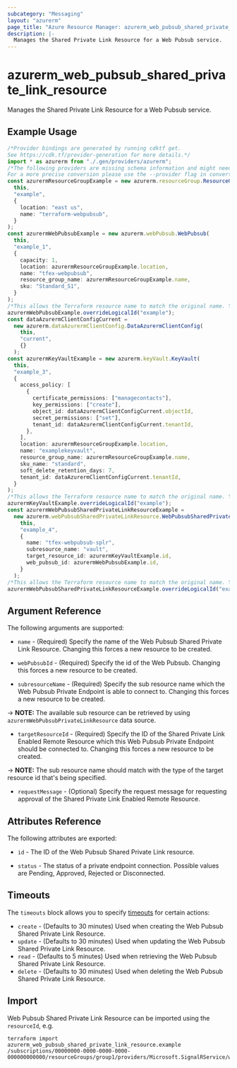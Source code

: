 ```yaml
---
subcategory: "Messaging"
layout: "azurerm"
page_title: "Azure Resource Manager: azurerm_web_pubsub_shared_private_link_resource"
description: |-
  Manages the Shared Private Link Resource for a Web Pubsub service.
---
```


# azurerm\_web\_pubsub\_shared\_private\_link\_resource

Manages the Shared Private Link Resource for a Web Pubsub service.

## Example Usage

```typescript
/*Provider bindings are generated by running cdktf get.
See https://cdk.tf/provider-generation for more details.*/
import * as azurerm from "./.gen/providers/azurerm";
/*The following providers are missing schema information and might need manual adjustments to synthesize correctly: azurerm.
For a more precise conversion please use the --provider flag in convert.*/
const azurermResourceGroupExample = new azurerm.resourceGroup.ResourceGroup(
  this,
  "example",
  {
    location: "east us",
    name: "terraform-webpubsub",
  }
);
const azurermWebPubsubExample = new azurerm.webPubsub.WebPubsub(
  this,
  "example_1",
  {
    capacity: 1,
    location: azurermResourceGroupExample.location,
    name: "tfex-webpubsub",
    resource_group_name: azurermResourceGroupExample.name,
    sku: "Standard_S1",
  }
);
/*This allows the Terraform resource name to match the original name. You can remove the call if you don't need them to match.*/
azurermWebPubsubExample.overrideLogicalId("example");
const dataAzurermClientConfigCurrent =
  new azurerm.dataAzurermClientConfig.DataAzurermClientConfig(
    this,
    "current",
    {}
  );
const azurermKeyVaultExample = new azurerm.keyVault.KeyVault(
  this,
  "example_3",
  {
    access_policy: [
      {
        certificate_permissions: ["managecontacts"],
        key_permissions: ["create"],
        object_id: dataAzurermClientConfigCurrent.objectId,
        secret_permissions: ["set"],
        tenant_id: dataAzurermClientConfigCurrent.tenantId,
      },
    ],
    location: azurermResourceGroupExample.location,
    name: "examplekeyvault",
    resource_group_name: azurermResourceGroupExample.name,
    sku_name: "standard",
    soft_delete_retention_days: 7,
    tenant_id: dataAzurermClientConfigCurrent.tenantId,
  }
);
/*This allows the Terraform resource name to match the original name. You can remove the call if you don't need them to match.*/
azurermKeyVaultExample.overrideLogicalId("example");
const azurermWebPubsubSharedPrivateLinkResourceExample =
  new azurerm.webPubsubSharedPrivateLinkResource.WebPubsubSharedPrivateLinkResource(
    this,
    "example_4",
    {
      name: "tfex-webpubsub-splr",
      subresource_name: "vault",
      target_resource_id: azurermKeyVaultExample.id,
      web_pubsub_id: azurermWebPubsubExample.id,
    }
  );
/*This allows the Terraform resource name to match the original name. You can remove the call if you don't need them to match.*/
azurermWebPubsubSharedPrivateLinkResourceExample.overrideLogicalId("example");

```

## Argument Reference

The following arguments are supported:

*   `name` - (Required) Specify the name of the Web Pubsub Shared Private Link Resource. Changing this forces a new resource to be created.

*   `webPubsubId` - (Required) Specify the id of the Web Pubsub. Changing this forces a new resource to be created.

*   `subresourceName` - (Required) Specify the sub resource name which the Web Pubsub Private Endpoint is able to connect to. Changing this forces a new resource to be created.

\-> **NOTE:** The available sub resource can be retrieved by using `azurermWebPubsubPrivateLinkResource` data source.

* `targetResourceId` - (Required) Specify the ID of the Shared Private Link Enabled Remote Resource which this Web Pubsub Private Endpoint should be connected to. Changing this forces a new resource to be created.

\-> **NOTE:** The sub resource name should match with the type of the target resource id that's being specified.

* `requestMessage` - (Optional) Specify the request message for requesting approval of the Shared Private Link Enabled Remote Resource.

## Attributes Reference

The following attributes are exported:

*   `id` - The ID of the Web Pubsub Shared Private Link resource.

*   `status` - The status of a private endpoint connection. Possible values are Pending, Approved, Rejected or Disconnected.

## Timeouts

The `timeouts` block allows you to specify [timeouts](https://www.terraform.io/language/resources/syntax#operation-timeouts) for certain actions:

* `create` - (Defaults to 30 minutes) Used when creating the Web Pubsub Shared Private Link Resource.
* `update` - (Defaults to 30 minutes) Used when updating the Web Pubsub Shared Private Link Resource.
* `read` - (Defaults to 5 minutes) Used when retrieving the Web Pubsub Shared Private Link Resource.
* `delete` - (Defaults to 30 minutes) Used when deleting the Web Pubsub Shared Private Link Resource.

## Import

Web Pubsub Shared Private Link Resource can be imported using the `resourceId`, e.g.

```shell
terraform import azurerm_web_pubsub_shared_private_link_resource.example /subscriptions/00000000-0000-0000-0000-000000000000/resourceGroups/group1/providers/Microsoft.SignalRService/webPubSub/webPubSub1/sharedPrivateLinkResources/resource1
```
